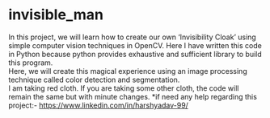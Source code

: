 # invisible_man
In this project, we will learn how to create our own ‘Invisibility Cloak’ using simple computer vision techniques in OpenCV.
Here I have written this code in Python because python provides exhaustive and sufficient library to build this program.  
Here, we will create this magical experience using an image processing technique called color detection and segmentation.  
I am taking red cloth. If you are taking some other cloth, the code will remain the same but with minute changes.
*if need any help regarding this project:-
https://www.linkedin.com/in/harshyadav-99/
